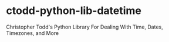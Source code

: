 # ctodd-python-lib-datetime
Christopher Todd's Python Library For Dealing With Time, Dates, Timezones, and More
